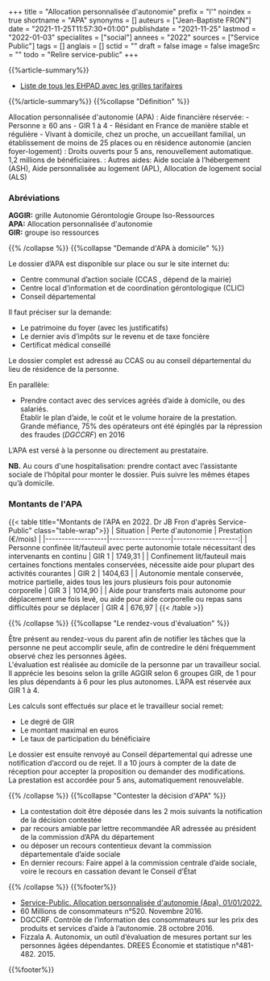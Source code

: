+++
title = "Allocation personnalisée d'autonomie"
prefix = "l'"
noindex = true
shortname = "APA"
synonyms = []
auteurs = ["Jean-Baptiste FRON"]
date = "2021-11-25T11:57:30+01:00"
publishdate = "2021-11-25"
lastmod = "2022-01-03"
specialites = ["social"]
annees = "2022"
sources = ["Service Public"]
tags = []
anglais = []
sctid = ""
draft = false
image = false
imageSrc = ""
todo = "Relire service-public"
+++

{{%article-summary%}}

- [Liste de tous les EHPAD avec les grilles tarifaires](https://www.pour-les-personnes-agees.gouv.fr/)

{{%/article-summary%}}
{{%collapse "Définition" %}}

Allocation personnalisée d'autonomie (APA)
: Aide financière réservée:
    - Personne ≥ 60 ans
    - GIR 1 à 4
    - Résidant en France de manière stable et régulière
    - Vivant à domicile, chez un proche, un accueillant familial, un établissement de moins de 25 places ou en résidence autonomie (ancien foyer-logement)
: Droits ouverts pour 5 ans, renouvellement automatique.  
1,2 millions de bénéficiaires.
: Autres aides: Aide sociale à l’hébergement (ASH), Aide personnalisée au logement (APL), Allocation de logement social (ALS)

### Abréviations

**AGGIR:** grille Autonomie Gérontologie Groupe Iso-Ressources  
**APA:** Allocation personnalisée d'autonomie  
**GIR:** groupe iso ressources

{{% /collapse %}}
{{%collapse "Demande d'APA à domicile" %}}

Le dossier d’APA est disponible sur place ou sur le site internet du:

- Centre communal d’action sociale (CCAS , dépend de la mairie)
- Centre local d’information et de coordination gérontologique (CLIC)
- Conseil départemental

Il faut préciser sur la demande:

- Le patrimoine du foyer (avec les justificatifs)
- Le dernier avis d’impôts sur le revenu et de taxe foncière
- Certificat médical conseillé

Le dossier complet est adressé au CCAS ou au conseil départemental du lieu de résidence de la personne.

En parallèle:

- Prendre contact avec des services agréés d’aide à domicile, ou des salariés.  
Établir le plan d’aide, le coût et le volume horaire de la prestation.  
Grande méfiance, 75% des opérateurs ont été épinglés par la répression des fraudes (*DGCCRF*) en 2016

L’APA est versé à la personne ou directement au prestataire.

**NB.** Au cours d'une hospitalisation: prendre contact avec l’assistante sociale de l’hôpital pour monter le dossier. Puis suivre les mêmes étapes qu’à domicile.

### Montants de l'APA

{{< table title="Montants de l'APA en 2022. Dr JB Fron d'après Service-Public" class="table-wrap">}}
| Situation         | Perte d'autonomie | Prestation (€/mois) |
|-------------------|-------------------|--------------------:|
| Personne confinée lit/fauteuil avec perte autonomie totale nécessitant des intervenants en continu | GIR 1 | 1749,31 |
| Confinement lit/fauteuil mais certaines fonctions mentales conservées, nécessite aide pour plupart des activités courantes | GIR 2 | 1404,63 |
| Autonomie mentale conservée, motrice partielle, aides tous les jours plusieurs fois pour autonomie corporelle | GIR 3 | 1014,90 |
| Aide pour transferts mais autonome pour déplacement une fois levé, ou aide pour aide corporelle ou repas sans difficultés pour se déplacer | GIR 4 | 676,97 |
{{< /table >}}

{{% /collapse %}}
{{%collapse "Le rendez-vous d'évaluation" %}}

Être présent au rendez-vous du parent afin de notifier les tâches que la personne ne peut accomplir seule, afin de contredire le déni fréquemment observé chez les personnes âgées.  
L'évaluation est réalisée au domicile de la personne par un travailleur social. Il apprécie les besoins selon la grille AGGIR selon 6 groupes GIR, de 1 pour les plus dépendants à 6 pour les plus autonomes. L’APA est réservée aux GIR 1 à 4.

Les calculs sont effectués sur place et le travailleur social remet:

- Le degré de GIR
- Le montant maximal en euros
- Le taux de participation du bénéficiaire

Le dossier est ensuite renvoyé au Conseil départemental qui adresse une notification d’accord ou de rejet. Il a 10 jours à compter de la date de réception pour accepter la proposition ou demander des modifications.  
La prestation est accordée pour 5 ans, automatiquement renouvelable.

{{% /collapse %}}
{{%collapse "Contester la décision d'APA" %}}

- La contestation doit être déposée dans les 2 mois suivants la notification de la décision contestée
- par recours amiable par lettre recommandée AR adressée au président de la commission d’APA du département
- ou déposer un recours contentieux devant la commission départementale d’aide sociale
- En dernier recours: Faire appel à la commission centrale d’aide sociale, voire le recours en cassation devant le Conseil d’État

{{% /collapse %}}
{{%footer%}}

- [Service-Public. Allocation personnalisée d'autonomie (Apa). 01/01/2022.](https://www.service-public.fr/particuliers/vosdroits/F10009)
- 60 Millions de consommateurs n°520. Novembre 2016.
- DGCCRF. Contrôle de l’information des consommateurs sur les prix des produits et services d’aide à l’autonomie. 28 octobre 2016.
- Fizzala A. Autonomix, un outil d’évaluation de mesures portant sur les personnes âgées dépendantes. DREES Économie et statistique n°481-482. 2015.

{{%footer%}}
